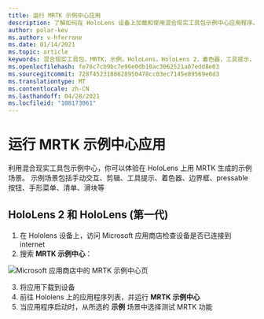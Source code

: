 ```yaml
---
title: 运行 MRTK 示例中心应用
description: 了解如何在 HoloLens 设备上加载和使用混合现实工具包示例中心应用程序。
author: polar-kev
ms.author: v-hferrone
ms.date: 01/14/2021
ms.topic: article
keywords: 混合现实工具包，MRTK，示例，HoloLens，HoloLens 2，着色器，工具提示，手动交互，剪辑，边界框，按钮，手形菜单，石板，滑块
ms.openlocfilehash: fe76c7cb9bc7e96e0db10ac3062521a07edd8e03
ms.sourcegitcommit: 728f4523188628950478cc03ec7145e89569e0d3
ms.translationtype: MT
ms.contentlocale: zh-CN
ms.lasthandoff: 04/28/2021
ms.locfileid: "108173061"
---
```

# <a name="running-the-mrtk-examples-hub-app"></a>运行 MRTK 示例中心应用

利用混合现实工具包示例中心，你可以体验在 HoloLens 上用 MRTK 生成的示例场景。 示例场景包括手动交互、剪辑、工具提示、着色器、边界框、pressable 按钮、手形菜单、清单、滑块等

## <a name="hololens-2-and-hololens-1st-gen"></a>HoloLens 2 和 HoloLens (第一代) 

1. 在 Hololens 设备上，访问 Microsoft 应用商店检查设备是否已连接到 internet
2. 搜索 **MRTK 示例中心**：

![Microsoft 应用商店中的 MRTK 示例中心页](images/mrtk-examples-hub-img-01.png)

3. 将应用下载到设备
4. 前往 Hololens 上的应用程序列表，并运行 **MRTK 示例中心**
5. 当应用程序启动时，从所选的 **示例** 场景中选择测试 MRTK 功能

